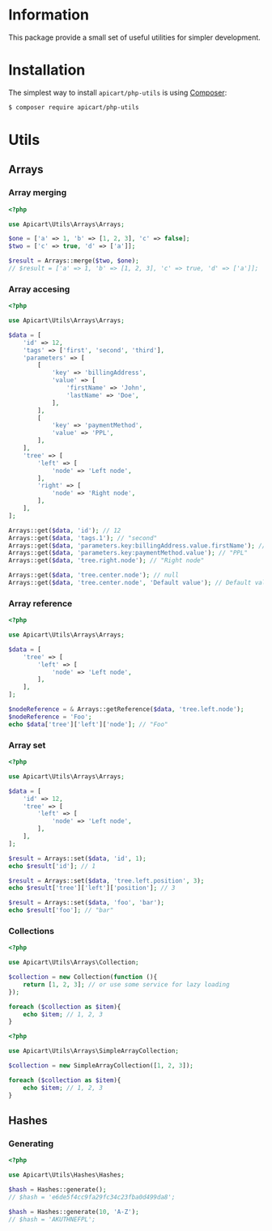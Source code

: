# Information

This package provide a small set of useful utilities for simpler development.

# Installation

The simplest way to install `apicart/php-utils` is using  [Composer](http://getcomposer.org/):

```sh
$ composer require apicart/php-utils
```

# Utils

## Arrays

### Array merging

```php
<?php 

use Apicart\Utils\Arrays\Arrays;

$one = ['a' => 1, 'b' => [1, 2, 3], 'c' => false];
$two = ['c' => true, 'd' => ['a']];

$result = Arrays::merge($two, $one);
// $result = ['a' => 1, 'b' => [1, 2, 3], 'c' => true, 'd' => ['a']];
```

### Array accesing

```php
<?php

use Apicart\Utils\Arrays\Arrays;

$data = [
	'id' => 12,
	'tags' => ['first', 'second', 'third'],
	'parameters' => [
		[
			'key' => 'billingAddress',
			'value' => [
				'firstName' => 'John',
				'lastName' => 'Doe',
			],
		],
		[
			'key' => 'paymentMethod',
			'value' => 'PPL',
		],
	],
	'tree' => [
		'left' => [
			'node' => 'Left node',
		],
		'right' => [
			'node' => 'Right node',
		],
	],
];

Arrays::get($data, 'id'); // 12
Arrays::get($data, 'tags.1'); // "second"
Arrays::get($data, 'parameters.key:billingAddress.value.firstName'); // "John"
Arrays::get($data, 'parameters.key:paymentMethod.value'); // "PPL"
Arrays::get($data, 'tree.right.node'); // "Right node"

Arrays::get($data, 'tree.center.node'); // null
Arrays::get($data, 'tree.center.node', 'Default value'); // Default value
```

### Array reference

```php
<?php

use Apicart\Utils\Arrays\Arrays;

$data = [
	'tree' => [
		'left' => [
			'node' => 'Left node',
		],
	],
];

$nodeReference = & Arrays::getReference($data, 'tree.left.node');
$nodeReference = 'Foo';
echo $data['tree']['left']['node']; // "Foo"
```

### Array set

```php
<?php

use Apicart\Utils\Arrays\Arrays;

$data = [
	'id' => 12,
	'tree' => [
		'left' => [
			'node' => 'Left node',
		],
	],
];

$result = Arrays::set($data, 'id', 1);
echo $result['id']; // 1

$result = Arrays::set($data, 'tree.left.position', 3);
echo $result['tree']['left']['position']; // 3

$result = Arrays::set($data, 'foo', 'bar');
echo $result['foo']; // "bar"
```

### Collections

```php
<?php

use Apicart\Utils\Arrays\Collection;

$collection = new Collection(function (){
	return [1, 2, 3]; // or use some service for lazy loading
});

foreach ($collection as $item){
	echo $item; // 1, 2, 3
}
```

```php
<?php

use Apicart\Utils\Arrays\SimpleArrayCollection;

$collection = new SimpleArrayCollection([1, 2, 3]);

foreach ($collection as $item){
	echo $item; // 1, 2, 3
}
```


## Hashes

### Generating

```php
<?php

use Apicart\Utils\Hashes\Hashes;

$hash = Hashes::generate();
// $hash = 'e6de5f4cc9fa29fc34c23fba0d499da8';

$hash = Hashes::generate(10, 'A-Z');
// $hash = 'AKUTHNEFPL';
```